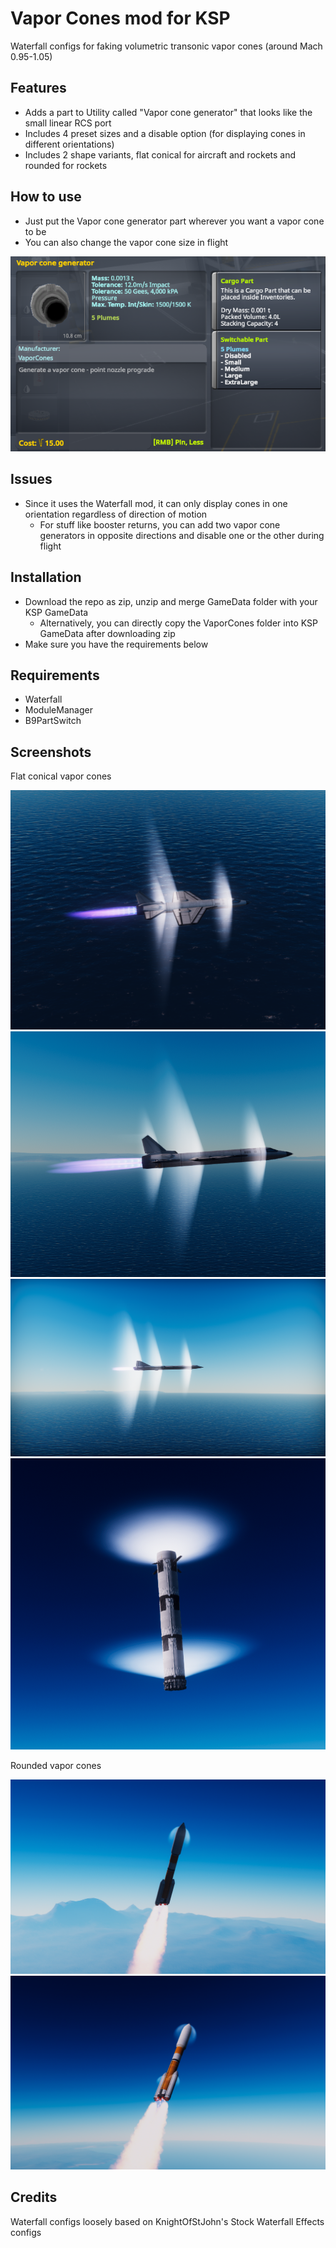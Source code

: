 # Vapor Cones mod for KSP
Waterfall configs for faking volumetric transonic vapor cones (around Mach 0.95-1.05)

## Features
* Adds a part to Utility called "Vapor cone generator" that looks like the small linear RCS port
* Includes 4 preset sizes and a disable option (for displaying cones in different orientations)
* Includes 2 shape variants, flat conical for aircraft and rockets and rounded for rockets

## How to use
* Just put the Vapor cone generator part wherever you want a vapor cone to be
* You can also change the vapor cone size in flight

![Vapor cone generator part](.github/part.png)

## Issues
* Since it uses the Waterfall mod, it can only display cones in one orientation regardless of direction of motion
  * For stuff like booster returns, you can add two vapor cone generators in opposite directions and disable one or the other during flight

## Installation
* Download the repo as zip, unzip and merge GameData folder with your KSP GameData
  * Alternatively, you can directly copy the VaporCones folder into KSP GameData after downloading zip
* Make sure you have the requirements below

## Requirements
* Waterfall
* ModuleManager
* B9PartSwitch

## Screenshots
Flat conical vapor cones

![vapor cones](.github/small%20med.png)
![vapor cones](.github/small%20med%20(2).png)
![vapor cones](.github/small%20med%20large.png)
![vapor cones on booster](.github/booster.png)

Rounded vapor cones

![rounded cones on rocket 1](.github/rocket1.png)
![rounded cones on rocket 2](.github/rocket2.png)

## Credits
Waterfall configs loosely based on KnightOfStJohn's Stock Waterfall Effects configs
